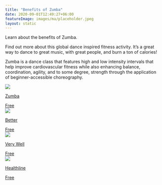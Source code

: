 ```yaml
---
title: "Benefits of Zumba"
date: 2020-09-01T12:49:27+06:00
featureImage: images/ma/placeholder.jpeg
layout: static
---
```


Learn about the benefits of Zumba.

Find out more about this global dance inspired fitness activity. It’s a great way to dance to great music, with great people, and burn a ton of calories!

Zumba is a dance class that features high and low intensity intervals that help improve cardiovascular fitness while also enhancing balance, coordination, agility, and to some degree, strength through the application of beginner-accessible choreography.

<a class="ma-link" href="https://www.zumba.com/en-US/benefits-of-zumba"><div class="ma-card ma-card-Health"><div class="ma-icon"><img src ="/images/icon-check.png"/></div><div class="ma-name"><p>Zumba</p></div><div class="ma-paid-text"><span>Free</span></div></div></a><a class="ma-link" href="https://www.better.org.uk/what-we-offer/activities/fitness-classes/dance#"><div class="ma-card ma-card-Health"><div class="ma-icon"><img src ="/images/icon-check.png"/></div><div class="ma-name"><p>Better</p></div><div class="ma-paid-text"><span>Free</span></div></div></a><a class="ma-link" href="https://www.verywellfit.com/zumba-pros-cons-and-how-it-works-4688722"><div class="ma-card ma-card-Health"><div class="ma-icon"><img src ="/images/icon-check.png"/></div><div class="ma-name"><p>Very Well</p></div><div class="ma-paid-text"><span>Free</span></div></div></a><a class="ma-link" href="https://www.healthline.com/health/fitness-exercise/benefits-of-zumba#Its-a-full-body-workout"><div class="ma-card ma-card-Health"><div class="ma-icon"><img src ="/images/icon-check.png"/></div><div class="ma-name"><p>Healthline</p></div><div class="ma-paid-text"><span>Free</span></div></div></a>  

<br/><br/>






